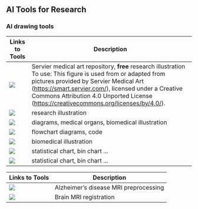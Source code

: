## AI Tools for Research





### AI drawing tools


| Links to Tools     | Description                   |
|--------------------|-------------------------------|
| <a href="https://smart.servier.com/" target="_parent\"><img src="https://img.shields.io/badge/Servier-blue"/></a>                                      | Servier medical art repository, **free** research illustration <br> To use: This figure is used from or adapted from pictures provided by Servier Medical Art (https://smart.servier.com/), licensed under a Creative Commons Attribution 4.0 Unported License (https://creativecommons.org/licenses/by/4.0/).   |
| <a href="https://app.biorender.com/" target="_parent\"><img src="https://img.shields.io/badge/biorender-blue"/></a>                                   | research illustration |
| <a href="https://www.figdraw.com/#/" target="_parent\"><img src="https://img.shields.io/badge/figdraw-blue"/></a>                                     | diagrams, medical organs, biomedical illustration |
| <a href="https://mermaid.live/edit" target="_parent\"><img src="https://img.shields.io/badge/mermaid-blue"/></a>                                      | flowchart diagrams, code |
| <a href="https://bioicons.com/" target="_parent\"><img src="https://img.shields.io/badge/bioicons-blue"/></a>                                         | biomedical illustration |
| <a href="https://www.bic.ac.cn/ImageGP/index.php/Home/Index/index.html" target="_parent\"><img src="https://img.shields.io/badge/imageGP-blue"/></a>  | statistical chart, bin chart ... |
| <a href="https://hiplot.cn/" target="_parent\"><img src="https://img.shields.io/badge/hiplot-blue"/></a>                                             | statistical chart, bin chart ...  |

| Links to Tools     | Description                   |
|--------------------|-------------------------------|
| <a href="https://www.fil.ion.ucl.ac.uk/spm/software/spm12/" target="_parent\"><img src="https://img.shields.io/badge/SPM-blue"/></a> | Alzheimer’s disease MRI preprocessing |
| <a href="https://fsl.fmrib.ox.ac.uk/fsl/fslwiki" target="_parent\"><img src="https://img.shields.io/badge/FSL-blue"/></a> | Brain MRI registration |




